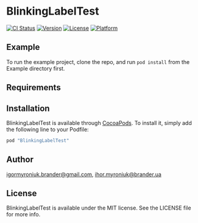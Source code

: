# BlinkingLabelTest

[![CI Status](http://img.shields.io/travis/igormyroniuk.brander@gmail.com/BlinkingLabelTest.svg?style=flat)](https://travis-ci.org/igormyroniuk.brander@gmail.com/BlinkingLabelTest)
[![Version](https://img.shields.io/cocoapods/v/BlinkingLabelTest.svg?style=flat)](http://cocoapods.org/pods/BlinkingLabelTest)
[![License](https://img.shields.io/cocoapods/l/BlinkingLabelTest.svg?style=flat)](http://cocoapods.org/pods/BlinkingLabelTest)
[![Platform](https://img.shields.io/cocoapods/p/BlinkingLabelTest.svg?style=flat)](http://cocoapods.org/pods/BlinkingLabelTest)

## Example

To run the example project, clone the repo, and run `pod install` from the Example directory first.

## Requirements

## Installation

BlinkingLabelTest is available through [CocoaPods](http://cocoapods.org). To install
it, simply add the following line to your Podfile:

```ruby
pod "BlinkingLabelTest"
```

## Author

igormyroniuk.brander@gmail.com, ihor.myroniuk@brander.ua

## License

BlinkingLabelTest is available under the MIT license. See the LICENSE file for more info.
